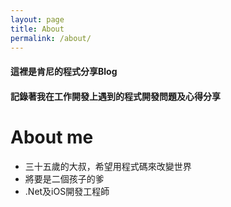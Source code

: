 ```yaml
---
layout: page
title: About
permalink: /about/
---
```


#### 這裡是肯尼的程式分享Blog

#### 記錄著我在工作開發上遇到的程式開發問題及心得分享

# About me
* 三十五歲的大叔，希望用程式碼來改變世界
* 將要是二個孩子的爹
* .Net及iOS開發工程師

